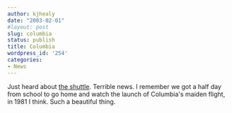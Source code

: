 ```yaml
---
author: kjhealy
date: "2003-02-01"
#layout: post
slug: columbia
status: publish
title: Columbia
wordpress_id: '254'
categories:
- News
---
```


Just heard about [the shuttle](http://www.cnn.com/2003/TECH/space/02/01/shuttle.columbia/index.html). Terrible news. I remember we got a half day from school to go home and watch the launch of Columbia's maiden flight, in 1981 I think. Such a beautiful thing.
